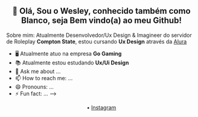 <h2 align="center"> 👋 Olá, Sou o Wesley, conhecido também como Blanco, seja Bem vindo(a) ao meu Github!</h2>

Sobre mim: Atualmente Desenvolvedor/Ux Design & Imagineer do servidor de Roleplay **Compton State**, estou cursando **Ux Design** através da <a href="https://www.alura.com.br/">Alura</a>

- 🖥️ Atualmente atuo na empresa **Go Gaming**
- 📚 Atualmente estou estudando **Ux/Ui Design**
- 💬 Ask me about ...
- 📫 How to reach me: ...
- 😄 Pronouns: ...
- ⚡ Fun fact: ...
-->
<p align="center">
 • <a href="https://instagram.com/caraihugo">Instagram</a>
</p>
